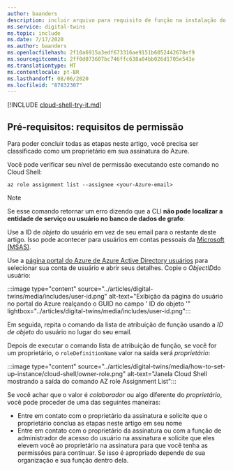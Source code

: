 ```yaml
---
author: baanders
description: incluir arquivo para requisito de função na instalação do gêmeos digital do Azure
ms.service: digital-twins
ms.topic: include
ms.date: 7/17/2020
ms.author: baanders
ms.openlocfilehash: 2f10a6915a3edf673316ae9151b6052442678ef9
ms.sourcegitcommit: 2ff0d073607bc746ffc638a84bb026d1705e543e
ms.translationtype: MT
ms.contentlocale: pt-BR
ms.lasthandoff: 08/06/2020
ms.locfileid: "87832307"
---
```

[!INCLUDE [cloud-shell-try-it.md](cloud-shell-try-it.md)]

## <a name="prerequisites-permission-requirements"></a>Pré-requisitos: requisitos de permissão

Para poder concluir todas as etapas neste artigo, você precisa ser classificado como um proprietário em sua assinatura do Azure. 

Você pode verificar seu nível de permissão executando este comando no Cloud Shell:

```azurecli-interactive
az role assignment list --assignee <your-Azure-email>
```

> [!NOTE]
> Se esse comando retornar um erro dizendo que a CLI **não pode localizar a entidade de serviço ou usuário no banco de dados de grafo**:
>
> Use a ID de *objeto* do usuário em vez de seu email para o restante deste artigo. Isso pode acontecer para usuários em contas pessoais da [Microsoft (MSAS)](https://account.microsoft.com/account). 
>
> Use a [página portal do Azure de Azure Active Directory usuários](https://portal.azure.com/#blade/Microsoft_AAD_IAM/UsersManagementMenuBlade/AllUsers) para selecionar sua conta de usuário e abrir seus detalhes. Copie o *ObjectID*do usuário:
>
> :::image type="content" source="../articles/digital-twins/media/includes/user-id.png" alt-text="Exibição da página do usuário no portal do Azure realçando o GUID no campo ' ID do objeto '" lightbox="../articles/digital-twins/media/includes/user-id.png":::
>
> Em seguida, repita o comando da lista de atribuição de função usando a *ID de objeto* do usuário no lugar do seu email.

Depois de executar o comando lista de atribuição de função, se você for um proprietário, o `roleDefinitionName` valor na saída será *proprietário*:

:::image type="content" source="../articles/digital-twins/media/how-to-set-up-instance/cloud-shell/owner-role.png" alt-text="Janela Cloud Shell mostrando a saída do comando AZ role Assignment List":::

Se você achar que o valor é *colaborador* ou algo diferente do *proprietário*, você pode proceder de uma das seguintes maneiras:
* Entre em contato com o proprietário da assinatura e solicite que o proprietário conclua as etapas neste artigo em seu nome
* Entre em contato com o proprietário da assinatura ou com a função de administrador de acesso do usuário na assinatura e solicite que eles elevem você ao proprietário na assinatura para que você tenha as permissões para continuar. Se isso é apropriado depende de sua organização e sua função dentro dela.